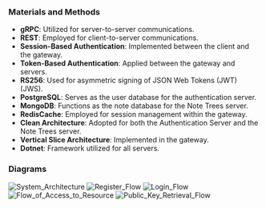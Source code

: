 ### Materials and Methods

- **gRPC**: Utilized for server-to-server communications.
- **REST**: Employed for client-to-server communications.
- **Session-Based Authentication**: Implemented between the client and the gateway.
- **Token-Based Authentication**: Applied between the gateway and servers.
- **RS256**: Used for asymmetric signing of JSON Web Tokens (JWT) (JWS).
- **PostgreSQL**: Serves as the user database for the authentication server.
- **MongoDB**: Functions as the note database for the Note Trees server.
- **RedisCache**: Employed for session management within the gateway.
- **Clean Architecture**: Adopted for both the Authentication Server and the Note Trees server.
- **Vertical Slice Architecture**: Implemented in the gateway.
- **Dotnet**: Framework utilized for all servers.

### Diagrams
![System_Architecture](https://github.com/FarukErat/NoteTree-Microservices/assets/92527106/6d88635a-d5bc-4833-8aec-14bdca387dfd)
![Register_Flow](https://github.com/FarukErat/NoteTree-Microservices/assets/92527106/14bcd267-c5e5-4bb1-9cff-170cb3aa2d37)
![Login_Flow](https://github.com/FarukErat/NoteTree-Microservices/assets/92527106/05d195e2-2274-44ca-a0e6-3bf812148eda)
![Flow_of_Access_to_Resource](https://github.com/FarukErat/NoteTree-Microservices/assets/92527106/5b016723-1a7f-4f09-bb59-44120649a2e4)
![Public_Key_Retrieval_Flow](https://github.com/FarukErat/NoteTree-Microservices/assets/92527106/17b95709-dfad-4df9-b461-4b0e6f6b9082)
